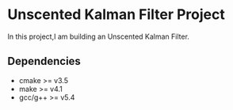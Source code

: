 # Unscented Kalman Filter Project

In this project,I am building an Unscented Kalman Filter. 

## Dependencies

* cmake >= v3.5
* make >= v4.1
* gcc/g++ >= v5.4

